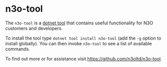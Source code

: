 # n3o-tool
The `n3o-tool` is a [dotnet tool](https://docs.microsoft.com/en-us/dotnet/core/tools/global-tools) that contains useful functionality for N3O customers and developers.

To install the tool type `dotnet tool install n3o-tool` (add the `-g` option to install globally). You can then invoke `n3o-tool` to see a list of available commands.

To find out more or for assistance visit https://github.com/n3oltd/n3o-tool.
